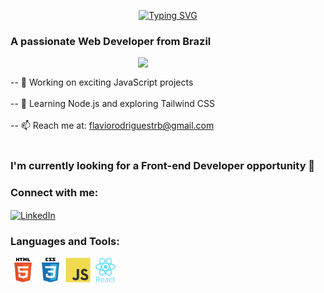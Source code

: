 <p align="center">
  <a href="https://git.io/typing-svg">
    <img src="https://readme-typing-svg.demolab.com?font=Fira+Code&pause=1000&width=435&lines=Welcome+to+my+profile!%F0%9F%90%88" alt="Typing SVG" />
  </a>
</p>

<h3 align="left">A passionate Web Developer from Brazil</h3>


<p align="left">
  <img align="right" src="https://media3.giphy.com/media/v1.Y2lkPTc5MGI3NjExcXY3aG1sMWV1aHUzbHFzZGhwZnA1N2lvNXJhZXltc21xOW0xN3dwbyZlcD12MV9pbnRlcm5hbF9naWZfYnlfaWQmY3Q9Zw/3oKIPnAiaMCws8nOsE/giphy.gif" width="300" />

  <br>
  
  -- 🔭 Working on exciting JavaScript projects <br> 
  <br>
  -- 🌱 Learning Node.js and exploring Tailwind CSS <br>
  <br>
  -- 📫 Reach me at: flaviorodriguestrb@gmail.com <br>
  <br>
  
</p>

<h3 align="left">I'm currently looking for a Front-end Developer opportunity 💼</h3>

<h3 align="left">Connect with me:</h3>
<p align="left">
  <a href="https://www.linkedin.com/in/flavio-rodrigues-9347aa365/" target="_blank">
    <img align="center" src="https://cdn.jsdelivr.net/npm/simple-icons@v3/icons/linkedin.svg" alt="LinkedIn" height="30" width="40" />
  </a>
</p>


<h3 align="left">Languages and Tools:</h3>
<p align="left">
  <img src="https://raw.githubusercontent.com/devicons/devicon/master/icons/html5/html5-original-wordmark.svg" alt="html5" width="40" height="40"/>
  <img src="https://raw.githubusercontent.com/devicons/devicon/master/icons/css3/css3-original-wordmark.svg" alt="css3" width="40" height="40"/>
  <img src="https://raw.githubusercontent.com/devicons/devicon/master/icons/javascript/javascript-original.svg" alt="javascript" width="40" height="40"/>
  <img src="https://raw.githubusercontent.com/devicons/devicon/master/icons/react/react-original-wordmark.svg" alt="react" width="40" height="40"/>
</p>
